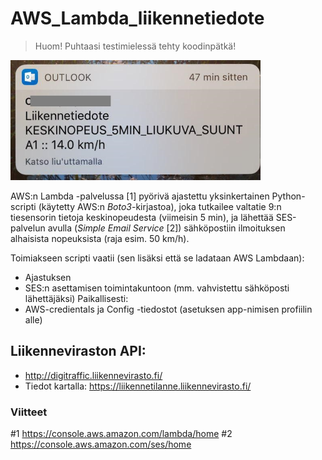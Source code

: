 # AWS_Lambda_liikennetiedote

> Huom! Puhtaasi testimielessä tehty koodinpätkä! 
<img src="https://github.com/xaaria/AWS_Lambda_liikennetiedote/blob/master/2357920222.jpg" width="400" alt="foo">

AWS:n Lambda -palvelussa [1] pyörivä ajastettu yksinkertainen Python-scripti
(käytetty AWS:n _Boto3_-kirjastoa), joka tutkailee valtatie 9:n tiesensorin tietoja keskinopeudesta (viimeisin 5 min),
ja lähettää SES-palvelun avulla (_Simple Email Service_ [2]) sähköpostiin ilmoituksen alhaisista nopeuksista (raja esim. 50 km/h).

Toimiakseen scripti vaatii (sen lisäksi että se ladataan AWS Lambdaan):
- Ajastuksen
- SES:n asettamisen toimintakuntoon (mm. vahvistettu sähköposti lähettäjäksi)
Paikallisesti:
- AWS-credientals ja Config -tiedostot (asetuksen app-nimisen profiilin alle)


## Liikenneviraston API: 
- http://digitraffic.liikennevirasto.fi/
- Tiedot kartalla: https://liikennetilanne.liikennevirasto.fi/

### Viitteet
#1 https://console.aws.amazon.com/lambda/home
#2 https://console.aws.amazon.com/ses/home
